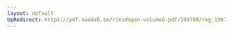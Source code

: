 ```yaml
---
layout: default
UpRedirect: https://pdf.swedeb.se/riksdagen-volumeG-pdf/199798/reg_199798/reg_199798_0423.pdf
---
```

